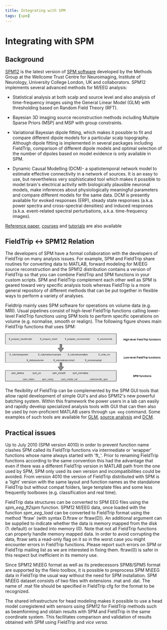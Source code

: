 ```yaml
---
title: Integrating with SPM
tags: [spm]
---
```


# Integrating with SPM

## Background

[SPM12](http://www.fil.ion.ucl.ac.uk/spm/software/spm8b/) is the latest version of [SPM software](http://www.fil.ion.ucl.ac.uk/spm/) developed by the Methods Group at the Wellcome Trust Centre for Neuroimaging, Institute of Neurology, University College London, UK and collaborators. SPM12 implements several advanced methods for M/EEG analysis:

- Statistical analysis at both scalp and source level and also analysis of time-frequency images using the General Linear Model (GLM) with thresholding based on Random Field Theory (RFT).

- Bayesian 3D imaging source reconstruction methods including Multiple Sparse Priors (MSP) and MSP with group constraints.

- Variational Bayesian dipole fitting, which makes it possible to fit and compare different dipole models for a particular scalp topography. Although dipole fitting is implemented in several packages including FieldTrip, comparison of different dipole models and optimal selection of the number of dipoles based on model evidence is only available in SPM.

- Dynamic Causal Modelling (DCM)- a spatiotemporal network model to estimate effective connectivity in a network of sources. It is an easy to use, but nevertheless very sophisticated tool which makes it possible to model brain's electrical activity with biologically plausible neuronal models, make inferences about physiologically meaningful parameters and compare different models for the same data. DCM is presently available for evoked responses (ERP), steady state responses (a.k.a. power spectra and cross-spectral densities) and induced responses (a.k.a. event-related spectral perturbations, a.k.a. time-frequency images).

[Reference paper](https://www.hindawi.com/journals/cin/2011/852961/), [courses](https://www.fil.ion.ucl.ac.uk/spm/course/video/) and [tutorials](https://jsheunis.github.io/2018-06-28-spm12-matlab-scripting-tutorial-1/) are also available


## FieldTrip <-> SPM12 Relation
The developers of SPM have a formal collaboration with the developers of FieldTrip on many analysis issues. For example, SPM and FieldTrip share routines for converting data to MATLAB, forward modeling for M/EEG source reconstruction and the SPM12 distribution contains a version of FieldTrip so that you can combine FieldTrip and SPM functions in your custom scripts. SPM and FieldTrip complement each other well as SPM is geared toward very specific analysis tools whereas FieldTrip is a more general repository of different methods that can be put together in flexible ways to perform a variety of analyses.

Fieldtrip mainly uses SPM software for operations on volume data (e.g. MRI). Usual pipelines consist of high-level FieldTrip functions calling lower-level FieldTrip functions using SPM tools to perform specific operations on volume (e.g. normalise, smooth or realign). The following figure shows main FieldTrip functions that uses SPM:

![FieldTrip-SPM pipeline](/assets/img/getting_started/spm/SPM_fieldTrip.png)

The flexibility of FieldTrip can be complemented by the SPM GUI tools that allow rapid development of simple GUI's and also SPM12's new powerful batching system. Within this framework the power users in a lab can easily and rapidly develop specialized analysis tools with GUI that can then also be used by non-proficient MATLAB users through ```spm eeg``` command. Some examples of such tools are available for [GLM](https://www.fieldtriptoolbox.org/workshop/meg-uk-2015/spm_stats/), [source analysis](https://www.fieldtriptoolbox.org/workshop/meg-uk-2015/spm_source/) and [DCM](https://www.fieldtriptoolbox.org/workshop/meg-uk-2015/dcm_tutorial/).

## Practical issues

Up to July 2010 (SPM version 4010) in order to prevent function name clashes SPM called its FieldTrip functions via intermediate or 'wrapper' functions whose name always started with 'ft\_'. Prior to renaming FieldTrip functions according to the same convention this had the advantage that even if there was a different FieldTrip version in MATLAB path from the one used by SPM, SPM only used its own version and incompatibilities could be avoided. From version 4010 the version of FieldTrip distributed with SPM is a 'light' version with the same layout and function names as the standalone FieldTrip but without compat folders, large template files and some less frequently toolboxes (e.g. classification and real time).

FieldTrip data structures can be converted to SPM EEG files using the _spm_eeg_ft2spm_ function. SPM12 M/EEG data, once loaded with the function _spm_eeg_load_ can be converted to FieldTrip format using the method 'ftraw' (with syntax D.ftraw or ftraw(D)). An additional argument can be supplied to indicate whether the data is memory mapped from the disk (1: default) or loaded into memory (0). Note that not all FieldTrip functions can properly handle memory mapped data. In order to avoid corrupting the data, ftraw sets a read-only flag on it so in the worst case you might encounter errors in FieldTrip functions. Please report such errors on SPM or FieldTrip mailing list as we are interested in fixing them. ftraw(0) is
safer in this respect but inefficient in its memory use.

Since SPM12 M\EEG format as well as its predecessors SPM8/SPM5 format are supported by the fileio toolbox, it is possible to preprocess SPM M\EEG data in FieldTrip the usual way without the need for SPM installation. SPM M\EEG dataset consists of two files with extensions .mat and .dat. The name of .mat file should be specified in FieldTrip cfg for the format to be recognized.

The shared infrastructure for head modeling makes it possible to use a head model coregistered with sensors using SPM12 for FieldTrip methods such as beamforming and obtain results with SPM and FieldTrip in the same coordinate system. This facilitates comparison and validation of results obtained with SPM using FieldTrip and _vice versa_.

